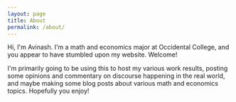 ```yaml
---
layout: page
title: About
permalink: /about/
---
```


Hi, I'm Avinash. I'm a math and economics major at Occidental College, and you appear to have stumbled upon my website. Welcome!

I'm primarily going to be using this to host my various work results, posting some opinions and commentary on discourse happening in the real world, and maybe making some blog posts about various math and economics topics. Hopefully you enjoy!
